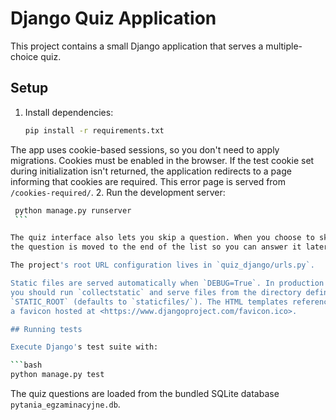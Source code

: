 # Django Quiz Application

This project contains a small Django application that serves a multiple-choice quiz.

## Setup

1. Install dependencies:
   ```bash
   pip install -r requirements.txt
   ```
The app uses cookie-based sessions, so you don't need to apply migrations.
Cookies must be enabled in the browser. If the test cookie set during
initialization isn't returned, the application redirects to a page informing
that cookies are required. This error page is served from `/cookies-required/`.
2. Run the development server:
   ```bash
    python manage.py runserver
    ```

The quiz interface also lets you skip a question. When you choose to skip,
the question is moved to the end of the list so you can answer it later.

The project's root URL configuration lives in `quiz_django/urls.py`.

Static files are served automatically when `DEBUG=True`. In production
you should run `collectstatic` and serve files from the directory defined by
`STATIC_ROOT` (defaults to `staticfiles/`). The HTML templates reference
a favicon hosted at <https://www.djangoproject.com/favicon.ico>.

## Running tests

Execute Django's test suite with:

```bash
python manage.py test
```

The quiz questions are loaded from the bundled SQLite database `pytania_egzaminacyjne.db`.
